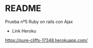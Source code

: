 # README

Prueba nº5 Ruby on rails con Ajax

* Link Heroku 

https://pure-cliffs-17348.herokuapp.com/